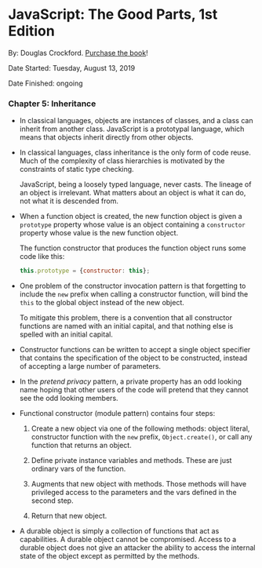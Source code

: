 # JavaScript: The Good Parts, 1st Edition

By: Douglas Crockford. [Purchase the book](https://www.amazon.com/JavaScript-Good-Parts-Douglas-Crockford/dp/0596517742)!

Date Started: Tuesday, August 13, 2019

Date Finished: ongoing



### Chapter 5: Inheritance

- In classical languages, objects are instances of classes, and a class can inherit from another class. JavaScript is a prototypal language, which means that objects inherit directly from other objects.

- In classical languages, class inheritance is the only form of code reuse. Much of the complexity of class hierarchies is motivated by the constraints of static type checking.
  
  JavaScript, being a loosely typed language, never casts. The lineage of an object is irrelevant. What matters about an object is what it can do, not what it is descended from.

- When a function object is created, the new function object is given a `prototype` property whose value is an object containing a `constructor` property whose value is the new function object.
  
  The function constructor that produces the function object runs some code like this:
  
  ```javascript
  this.prototype = {constructor: this};
  ```

- One problem of the constructor invocation pattern is that forgetting to include the `new` prefix when calling a constructor function, will bind the `this` to the global object instead of the new object.
  
  To mitigate this problem, there is a convention that all constructor functions are named with an initial capital, and that nothing else is spelled with an initial capital.

- Constructor functions can be written to accept a single object specifier that contains the specification of the object to be constructed, instead of accepting a large number of parameters.

- In the *pretend privacy* pattern, a private property has an odd looking name hoping that other users of the code will pretend that they cannot see the odd looking members.

- Functional constructor (module pattern) contains four steps:
  
     1. Create a new object via one of the following methods: object literal, constructor function with the `new` prefix, `Object.create()`, or call any function that returns an object.
  
     2. Define private instance variables and methods. These are just ordinary vars of the function.
  
     3. Augments that new object with methods. Those methods will have privileged access to the parameters and the vars defined in the second step.
  
     4. Return that new object.

- A durable object is simply a collection of functions that act as capabilities. A durable object cannot be compromised. Access to a durable object does not give an attacker the ability to access the internal state of the object except as permitted by the methods.
